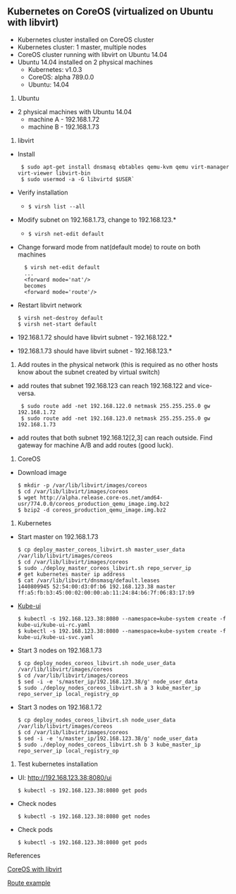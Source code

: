 ## Kubernetes on CoreOS (virtualized on Ubuntu with libvirt)

 - Kubernetes cluster installed on CoreOS cluster
 - Kubernetes cluster: 1 master, multiple nodes
 - CoreOS cluster running with libvirt on Ubuntu 14.04
 - Ubuntu 14.04 installed on 2 physical machines
   - Kubernetes: v1.0.3
   - CoreOS: alpha 789.0.0
   - Ubuntu: 14.04

1. Ubuntu
 - 2 physical machines with Ubuntu 14.04
    * machine A - 192.168.1.72
    * machine B - 192.168.1.73
1. libvirt
 - Install

    ```
     $ sudo apt-get install dnsmasq ebtables qemu-kvm qemu virt-manager virt-viewer libvirt-bin
     $ sudo usermod -a -G libvirtd $USER`
    ```
 - Verify installation
   * `$ virsh list --all`
 - Modify subnet on 192.168.1.73, change to 192.168.123.*
   * `$ virsh net-edit default`
 - Change forward mode from nat(default mode) to route on both machines

    ```
      $ virsh net-edit default
      ...
      <forward mode='nat'/>
      becomes
      <forward mode='route'/>
    ```
 - Restart libvirt network

    ```
    $ virsh net-destroy default
    $ virsh net-start default
    ```
 - 192.168.1.72 should have libvirt subnet - 192.168.122.*
 - 192.168.1.73 should have libvirt subnet - 192.168.123.*

1. Add routes in the physical network (this is required as no other hosts know about the subnet created by virtual switch)
 - add routes that subnet 192.168.123 can reach 192.168.122 and vice-versa.

    ```
     $ sudo route add -net 192.168.122.0 netmask 255.255.255.0 gw 192.168.1.72
     $ sudo route add -net 192.168.123.0 netmask 255.255.255.0 gw 192.168.1.73
    ```
 - add routes that both subnet 192.168.12[2,3] can reach outside. Find gateway for machine A/B and add routes (good luck).

1. CoreOS
 - Download image

    ```
    $ mkdir -p /var/lib/libvirt/images/coreos
    $ cd /var/lib/libvirt/images/coreos
    $ wget http://alpha.release.core-os.net/amd64-usr/774.0.0/coreos_production_qemu_image.img.bz2
    $ bzip2 -d coreos_production_qemu_image.img.bz2
    ```
1. Kubernetes
 - Start master on 192.168.1.73

    ```
    $ cp deploy_master_coreos_libvirt.sh master_user_data  /var/lib/libvirt/images/coreos
    $ cd /var/lib/libvirt/images/coreos
    $ sudo ./deploy_master_coreos_libvirt.sh repo_server_ip
    # get kubernetes master ip address
    $ cat /var/lib/libvirt/dnsmasq/default.leases
    1440809945 52:54:00:d3:0f:b6 192.168.123.38 master ff:a5:fb:b3:45:00:02:00:00:ab:11:24:84:b6:7f:06:83:17:b9
    ```
 - [Kube-ui](https://github.com/kubernetes/kubernetes/tree/v1.0.3/cluster/addons/kube-ui)

    ```
    $ kubectl -s 192.168.123.38:8080 --namespace=kube-system create -f kube-ui/kube-ui-rc.yaml
    $ kubectl -s 192.168.123.38:8080 --namespace=kube-system create -f kube-ui/kube-ui-svc.yaml
    ```
 - Start 3 nodes on 192.168.1.73

    ```
    $ cp deploy_nodes_coreos_libvirt.sh node_user_data  /var/lib/libvirt/images/coreos
    $ cd /var/lib/libvirt/images/coreos
    $ sed -i -e 's/master_ip/192.168.123.38/g' node_user_data
    $ sudo ./deploy_nodes_coreos_libvirt.sh a 3 kube_master_ip repo_server_ip local_registry_op
    ```
 - Start 3 nodes on 192.168.1.72

    ```
    $ cp deploy_nodes_coreos_libvirt.sh node_user_data  /var/lib/libvirt/images/coreos
    $ cd /var/lib/libvirt/images/coreos
    $ sed -i -e 's/master_ip/192.168.123.38/g' node_user_data
    $ sudo ./deploy_nodes_coreos_libvirt.sh b 3 kube_master_ip repo_server_ip local_registry_op
    ```
 
1. Test kubernetes installation
 * UI: http://192.168.123.38:8080/ui
 
     ```
     $ kubectl -s 192.168.123.38:8080 get pods
     ```
 * Check nodes

     ```
     $ kubectl -s 192.168.123.38:8080 get nodes
     ```
 * Check pods
 
     ```
     $ kubectl -s 192.168.123.38:8080 get pods
     ```


References

[CoreOS with libvirt](https://coreos.com/os/docs/latest/booting-with-libvirt.html)

[Route example](http://www.thegeekstuff.com/2012/04/route-examples/)
